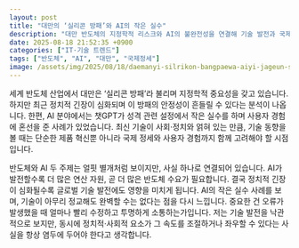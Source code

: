 ```yaml
---
layout: post
title: "대만의 ‘실리콘 방패’와 AI의 작은 실수"
description: "대만 반도체의 지정학적 리스크와 AI의 불완전성을 연결해 기술 발전과 국제정세의 상관관계를 논합니다."
date: 2025-08-18 21:52:35 +0900
categories: ["IT·기술 트렌드"]
tags: ["반도체", "AI", "대만", "국제정세"]
image: /assets/img/2025/08/18/daemanyi-silrikon-bangpaewa-aiyi-jageun-silsu.png
---
```

세계 반도체 산업에서 대만은 ‘실리콘 방패’라 불리며 지정학적 중요성을 갖고 있습니다. 하지만 최근 정치적 긴장이 심화되며 이 방패의 안정성이 흔들릴 수 있다는 분석이 나옵니다.
한편, AI 분야에서는 챗GPT가 성격 관련 설정에서 작은 실수를 하며 사용자 경험에 혼선을 준 사례가 있었습니다. 최신 기술이 사회·정치와 얽혀 있는 만큼, 기술 동향을 볼 때는 단순한 제품 혁신뿐 아니라 국제 정세와 사용자 경험까지 함께 고려해야 할 시점입니다.

반도체와 AI 두 주제는 얼핏 별개처럼 보이지만, 사실 하나로 연결되어 있습니다. AI가 발전할수록 더 많은 연산 자원, 곧 더 많은 반도체 수요가 필요합니다. 결국 정치적 긴장이 심화될수록 글로벌 기술 발전에도 영향을 미치게 됩니다.
AI의 작은 실수 사례를 보며, 기술이 아무리 정교해도 완벽할 수는 없다는 점을 다시 느낍니다. 중요한 건 오류가 발생했을 때 얼마나 빨리 수정하고 투명하게 소통하는가입니다. 저는 기술 발전을 낙관적으로 보지만, 동시에 정치적·사회적 요소가 그 속도를 조절하거나 좌우할 수 있다는 사실을 항상 염두에 두어야 한다고 생각합니다.